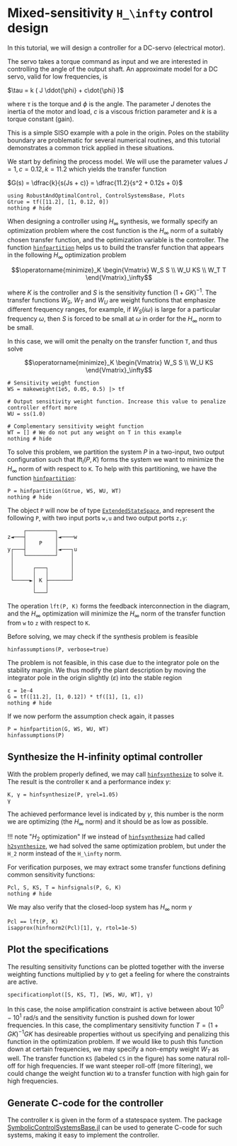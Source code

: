 # Mixed-sensitivity ``H_\infty`` control design

In this tutorial, we will design a controller for a DC-servo (electrical motor).

The servo takes a torque command as input and we are interested in controlling the angle of the output shaft. An approximate model for a DC servo, valid for low frequencies, is

$\tau = k ( J \ddot{\phi} + c\dot{\phi} )$

where $\tau$ is the torque and $\phi$ is the angle. The parameter $J$ denotes the inertia of the motor and load, $c$ is a viscous friction parameter and $k$ is a torque constant (gain). 

This is a simple SISO example with a pole in the origin. Poles on the stability boundary are problematic for several numerical routines, and this tutorial demonstrates a common trick applied in these situations. 

We start by defining the process model. We will use the parameter values $J=1, c=0.12, k=11.2$ which yields the transfer function

$G(s) = \dfrac{k}{s(Js + c)} = \dfrac{11.2}{s^2 + 0.12s + 0}$

```@example hinfdesign
using RobustAndOptimalControl, ControlSystemsBase, Plots
Gtrue = tf([11.2], [1, 0.12, 0])
nothing # hide
```

When designing a controller using $H_\infty$ synthesis, we formally specify an optimization problem where the cost function is the $H_\infty$ norm of a suitably chosen transfer function, and the optimization variable is the controller. The function [`hinfpartition`](@ref) helps us to build the transfer function that appears in the following $H_\infty$ optimization problem

```math
\operatorname{minimize}_K \begin{Vmatrix}
W_S S \\
W_U KS \\
W_T T
\end{Vmatrix}_\infty
```


where $K$ is the controller and $S$ is the sensitivity function $(1+GK)^{-1}$. The transfer functions $W_S$, $W_T$ and $W_U$ are weight functions that emphasize different frequency ranges, for example, if $W_S(i\omega)$ is large for a particular frequency $\omega$, then $S$ is forced to be small at $\omega$ in order for the $H_\infty$ norm to be small. 

In this case, we will omit the penalty on the transfer function ``T``, and thus solve
```math
\operatorname{minimize}_K \begin{Vmatrix}
W_S S \\
W_U KS
\end{Vmatrix}_\infty
```

```@example hinfdesign
# Sensitivity weight function
WS = makeweight(1e5, 0.05, 0.5) |> tf

# Output sensitivity weight function. Increase this value to penalize controller effort more
WU = ss(1.0)

# Complementary sensitivity weight function
WT = [] # We do not put any weight on T in this example
nothing # hide
```

To solve this problem, we partition the system $P$ in a two-input, two output configuration such that 
$\operatorname{lft}_{l}(P,K)$ forms the system we want to minimize the $H_\infty$ norm of with respect to ``K``. To help with this partitioning, we have the function [`hinfpartition`](@ref):
```@example hinfdesign
P = hinfpartition(Gtrue, WS, WU, WT)
nothing # hide
```

The object `P` will now be of type [`ExtendedStateSpace`](@ref), and represent the following `P`, with two input ports `w,u` and two output ports `z,y`:
```
     ┌─────────┐
z◄───┤         │◄────w
     │    P    │
y┌───┤         │◄───┐u
 │   └─────────┘    │
 │                  │
 │      ┌───┐       │
 │      │   │       │
 └─────►│ K ├───────┘
        │   │
        └───┘
```
The operation `lft(P, K)` forms the feedback interconnection in the diagram, and the $H_\infty$ optimization will minimize the $H_\infty$ norm of the transfer function from ``w`` to ``z`` with respect to ``K``.

Before solving, we may check if the synthesis problem is feasible
```@example hinfdesign
hinfassumptions(P, verbose=true)
```
The problem is not feasible, in this case due to the integrator pole on the stability margin. We thus modify the plant description by moving the integrator pole in the origin slightly ($\varepsilon$) into the stable region

```@example hinfdesign
ε = 1e-4
G = tf([11.2], [1, 0.12]) * tf([1], [1, ε])
nothing # hide
```
If we now perform the assumption check again, it passes
```@example hinfdesign
P = hinfpartition(G, WS, WU, WT)
hinfassumptions(P)
```

## Synthesize the H-infinity optimal controller
With the problem properly defined, we may call [`hinfsynthesize`](@ref) to solve it. The result is the controller ``K`` and a performance index $\gamma$:
```@example hinfdesign
K, γ = hinfsynthesize(P, γrel=1.05)
γ
```
The achieved performance level is indicated by $\gamma$, this number is the norm we are optimizing (the $H_\infty$ norm) and it should be as low as possible.

!!! note "$H_2$ optimization"
    If we instead of [`hinfsynthesize`](@ref) had called [`h2synthesize`](@ref), we had solved the same optimization problem, but under the ``H_2`` norm instead of the ``H_\infty`` norm.

For verification purposes, we may extract some transfer functions defining common sensitivity functions:
```@example hinfdesign
Pcl, S, KS, T = hinfsignals(P, G, K)
nothing # hide
```
We may also verify that the closed-loop system has $H_\infty$ norm $\gamma$
```@example hinfdesign
Pcl == lft(P, K)
isapprox(hinfnorm2(Pcl)[1], γ, rtol=1e-5)
```

## Plot the specifications
The resulting sensitivity functions can be plotted together with the inverse weighting functions multiplied by $\gamma$ to get a feeling for where the constraints are active. 
```@example hinfdesign
specificationplot([S, KS, T], [WS, WU, WT], γ)
```
In this case, the noise amplification constraint is active between about $10^0 - 10^{1}$ rad/s and the sensitivity function is pushed down for lower frequencies. In this case, the complimentary sensitivity function $T = (1+GK)^{-1}GK$ has desireable properties without us specifying and penalizing this function in the optimization problem. If we would like to push this function down at certain frequencies, we may specify a non-empty weight $W_T$ as well. The transfer function ``KS`` (labeled `CS` in the figure) has some natural roll-off for high frequencies. If we want steeper roll-off (more filtering), we could change the weight function `WU` to a transfer function with high gain for high frequencies.


## Generate C-code for the controller
The controller `K` is given in the form of a statespace system. The package [SymbolicControlSystemsBase.jl](https://github.com/JuliaControl/SymbolicControlSystemsBase.jl) can be used to generate C-code for such systems, making it easy to implement the controller.
